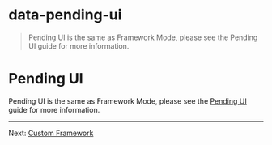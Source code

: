 # data-pending-ui

> Pending UI is the same as Framework Mode, please see the Pending UI guide for more information.

# Pending UI

Pending UI is the same as Framework Mode, please see the [Pending UI](../framework/pending-ui) guide for more information.

---

Next: [Custom Framework](./custom)
